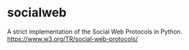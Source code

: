 # socialweb
A strict implementation of the Social Web Protocols in Python. https://www.w3.org/TR/social-web-protocols/

